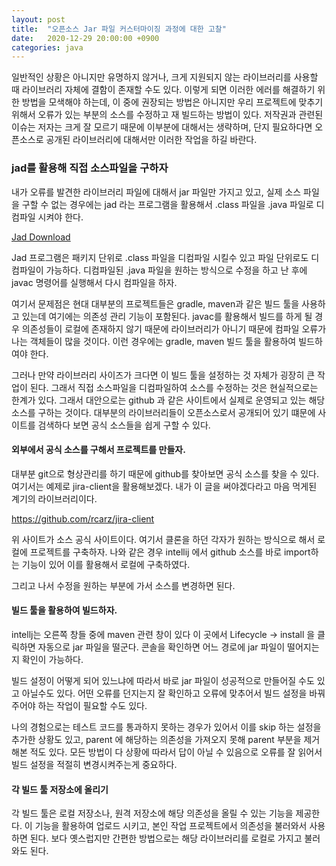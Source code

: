 ```yaml
---
layout: post
title:  "오픈소스 Jar 파일 커스터마이징 과정에 대한 고찰"
date:   2020-12-29 20:00:00 +0900
categories: java
---
```


일반적인 상황은 아니지만 유명하지 않거나, 크게 지원되지 않는 라이브러리를 사용할 때 라이브러리 자체에 결함이 존재할 수도 있다. 이렇게 되면 이러한 에러를 해결하기 위한 방법을 모색해야 하는데, 이 중에 권장되는 방법은 아니지만 우리 프로젝트에 맞추기 위해서 오류가 있는 부분의 소스를 수정하고 재 빌드하는 방법이 있다. 저작권과 관련된 이슈는 저자는 크게 잘 모르기 때문에 이부분에 대해서는 생략하며, 단지 필요하다면 오픈소스로 공개된 라이브러리에 대해서만 이러한 작업을 하길 바란다.

### jad를 활용해 직접 소스파일을 구하자

내가 오류를 발견한 라이브러리 파일에 대해서 jar 파일만 가지고 있고, 실제 소스 파일을 구할 수 없는 경우에는 jad 라는 프로그램을 활용해서 .class 파일을 .java 파일로 디컴파일 시켜야 한다.

[Jad Download](/res/2020-12-29-maven-jar-export/jad158g.win.zip)

Jad 프로그램은 패키지 단위로 .class 파일을 디컴파일 시킬수 있고 파일 단위로도 디컴파일이 가능하다. 디컴파일된 .java 파일을 원하는 방식으로 수정을 하고 난 후에 javac 명령어를 실행해서 다시 컴파일을 하자.

여기서 문제점은 현대 대부분의 프로젝트들은 gradle, maven과 같은 빌드 툴을 사용하고 있는데 여기에는 의존성 관리 기능이 포함된다. javac를 활용해서 빌드를 하게 될 경우 의존성들이 로컬에 존재하지 않기 때문에 라이브러리가 아니기 때문에 컴파일 오류가 나는 객체들이 많을 것이다. 이런 경우에는 gradle, maven 빌드 툴을 활용하여 빌드하여야 한다.

그러나 만약 라이브러리 사이즈가 크다면 이 빌드 툴을 설정하는 것 자체가 굉장히 큰 작업이 된다. 그래서 직접 소스파일을 디컴파일하여 소스를 수정하는 것은 현실적으로는 한계가 있다. 그래서 대안으로는 github 과 같은 사이트에서 실제로 운영되고 있는 해당 소스를 구하는 것이다. 대부분의 라이브러리들이 오픈소스로서 공개되어 있기 떄문에 사이트를 검색하다 보면 공식 소스들을 쉽게 구할 수 있다. 

#### 외부에서 공식 소스를 구해서 프로젝트를 만들자.

대부분 git으로 형상관리를 하기 때문에 github를 찾아보면 공식 소스를 찾을 수 있다. 여기서는 예제로 jira-client을 활용해보겠다. 내가 이 글을 써야겠다라고 마음 먹게된 계기의 라이브러리이다.

https://github.com/rcarz/jira-client

위 사이트가 소스 공식 사이트이다. 여기서 클론을 하던 각자가 원하는 방식으로 해서 로컬에 프로젝트를 구축하자. 나와 같은 경우  intellij 에서 github 소스를 바로 import하는 기능이 있어 이를 활용해서 로컬에 구축하였다.

그리고 나서 수정을 원하는 부분에 가서 소스를 변경하면 된다.

#### 빌드 툴을 활용하여 빌드하자.

intellj는 오른쪽 창들 중에 maven 관련 창이 있다 이 곳에서 Lifecycle -> install 을 클릭하면 자동으로 jar 파일을 떨군다. 콘솔을 확인하면 어느 경로에 jar 파일이 떨어지는 지 확인이 가능하다. 

빌드 설정이 어떻게 되어 있느냐에 따라서 바로 jar 파일이 성공적으로 만들어질 수도 있고 아닐수도 있다. 어떤 오류를 던지는지 잘 확인하고 오류에 맞추어서 빌드 설정을 바꿔주어야 하는 작업이 필요할 수도 있다.

나의 경험으로는 테스트 코드를 통과하지 못하는 경우가 있어서 이를  skip 하는 설정을 추가한 상황도 있고, parent 에 해당하는 의존성을 가져오지 못해 parent 부분을 제거해본 적도 있다. 모든 방법이 다 상황에 따라서 답이 아닐 수 있음으로 오류를 잘 읽어서 빌드 설정을 적절히 변경시켜주는게 중요하다.

#### 각 빌드 툴 저장소에 올리기

각 빌드 툴은 로컬 저장소나, 원격 저장소에 해당 의존성을 올릴 수 있는 기능을 제공한다. 이 기능을 활용하여 업로드 시키고, 본인 작업 프로젝트에서 의존성을 불러와서 사용하면 된다. 보다 옛스럽지만 간편한 방법으로는 해당 라이브러리를 로컬로 가지고 불러와도 된다.

